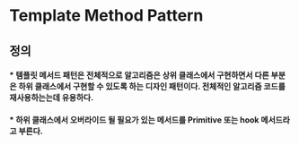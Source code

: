 # Template Method Pattern

## 정의

#### * 템플릿 메서드 패턴은 전체적으로 알고리즘은 상위 클래스에서 구현하면서 다른 부분은 하위 클래스에서 구현할 수 있도록 하는 디자인 패턴이다. 전체적인 알고리즘 코드를 재사용하는는데 유용하다. 

#### * 하위 클래스에서 오버라이드 될 필요가 있는 메서드를 Primitive 또는 hook 메서드라고 부른다.


